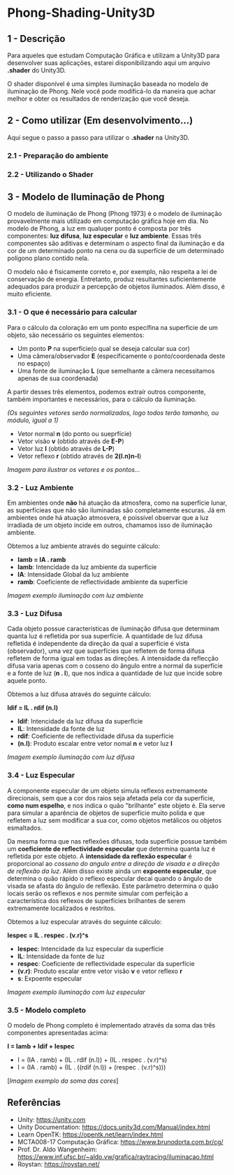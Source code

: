 # Phong-Shading-Unity3D

## 1 - Descrição
Para aqueles que estudam Computação Gráfica e utilizam a Unity3D para desenvolver suas aplicações, estarei disponibilizando aqui um arquivo **.shader** do Unity3D.

O shader disponível é uma simples iluminação baseada no modelo de iluminação de Phong. Nele você pode modificá-lo da maneira que achar melhor e obter os resultados de renderização que você deseja.

## 2 - Como utilizar (Em desenvolvimento...)
Aqui segue o passo a passo para utilizar o **.shader** na Unity3D.

### 2.1 - Preparação do ambiente

### 2.2 - Utilizando o Shader

## 3 - Modelo de Iluminação de Phong
O modelo de iluminação de Phong (Phong 1973) é o modelo de iluminação provavelmente mais utilizado em computação gráfica hoje em dia. No modelo de Phong, a luz em qualuqer ponto é composta por três componentes: **luz difusa**, **luz especular** e **luz ambiente**. Essas três componentes são aditivas e determinam o aspecto final da iluminação e da cor de um determinado ponto na cena ou da superfície de um determinado polígono plano contido nela.

O modelo não é fisicamente correto e, por exemplo, não respeita a lei de conservação de energia. Entretanto, produz resultantes suficientemente adequados para produzir a percepção de objetos iluminados. Além disso, é muito eficiente.

### 3.1 -  O que é necessário para calcular
Para o cálculo da coloração em um ponto específina na superficie de um objeto, são necessário os seguintes elementos:
- Um ponto **P** na superfície(o qual se deseja calcular sua cor)
- Uma câmera/observador **E** (especificamente o ponto/coordenada deste no espaço)
- Uma fonte de iluminação **L** (que semelhante a câmera necessitamos apenas de sua coordenada)

A partir desses três elementos, podemos extraír outros componente, também importantes e necessários, para o cálculo da iluminação.

*(Os seguintes vetores serão normalizados, logo todos terão tamanho, ou módulo, igual a 1)*
- Vetor normal **n** (do ponto ou sueprfície)
- Vetor visão **v** (obtido através de **E-P**)
- Vetor luz **l** (obtido através de **L-P**)
- Vetor reflexo **r** (obtido através de **2(l.n)n-l**)

*Imagem para ilustrar os vetores e os pontos...*

### 3.2 - Luz Ambiente
Em ambientes onde **não** há atuação da atmosfera, como na superfície lunar, as superfícieas que não são iluminadas são completamente escuras. Já em ambientes onde há atuação atmosvera, é poissível observar que a luz irradiada de um objeto incide em outros, chamamos isso de iluminação ambiente.

Obtemos a luz ambiente através do seguinte cálculo:

- **Iamb = IA . ramb**
- **Iamb**: Intencidade da luz ambiente da superfície
- **IA**: Intensidade Global da luz ambiente 
- **ramb**: Coeficiente de reflectividade ambiente da superfície

*Imagem exemplo iluminação com luz ambiente*

### 3.3 - Luz Difusa
Cada objeto possue características de iluminação difusa que determinam quanta luz é refletida por sua superfície. A quantidade de luz difusa refletida é independente da direção da qual a superfície é vista (observador), uma vez que superfícies que refletem de forma difusa refletem de forma igual em todas as direções. A intensidade da reflecção difusa varia apenas com o cosseno do ângulo entre a normal da superfície e a fonte de luz (**n . l**), que nos indica a quantidade de luz que incide sobre aquele ponto.

Obtemos a luz difusa através do seguinte cálculo:

**Idif = IL . rdif (n.l)**
- **Idif**: Intencidade da luz difusa da superfície
- **IL**: Intensidade da fonte de luz
- **rdif**: Coeficiente de reflectividade difusa da superfície
- **(n.l)**: Produto escalar entre vetor nomal **n** e vetor luz **l**

*Imagem exemplo iluminação com luz difusa*

### 3.4 - Luz Especular
A componente especular de um objeto simula reflexos extremamente direcionais, sem que a cor dos raios seja afetada pela cor da superfície, **como num espelho**, e nos indica o quão "brilhante" este objeto é. Ela serve para simular a aparência de objetos de superfície muito polida e que refletem a luz sem modificar a sua cor, como objetos metálicos ou objetos esmaltados.

Da mesma forma que nas reflexões difusas, toda superfície possue também um **coeficiente de reflectividade especular** que determina quanta luz é refletida por este objeto. A **intensidade da reflexão especular** é proporcional ao *cosseno do angulo entre a direção de visada e a direção de reflexão da luz*. Além disso existe ainda um **expoente especular**, que determina o quão rápido o reflexo especular decai quando o ângulo de visada se afasta do ângulo de reflexão. Este parâmetro determina o quão locais serão os reflexos e nos permite simular com perfeição a característica dos reflexos de superfícies brilhantes de serem extremamente localizados e restritos.

Obtemos a luz especular através do seguinte cálculo:

**Iespec = IL . respec . (v.r)^s**
- **Iespec**: Intencidade da luz especular da superfície
- **IL**: Intensidade da fonte de luz
- **respec**: Coeficiente de reflectividade especular da superfície
- **(v.r)**: Produto escalar entre vetor visão **v** e vetor reflexo **r**
- **s**: Expoente especular

*Imagem exemplo iluminação com luz especular*

### 3.5 - Modelo completo
O modelo de Phong completo é implementado através da soma das três componentes apresentadas acima:

**I = Iamb + Idif + Iespec**

- I = (IA . ramb) + (IL . rdif (n.l)) + (IL . respec . (v.r)^s)
- I = (IA . ramb) + (IL . ((rdif (n.l)) + (respec . (v.r)^s)))

[*Imagem exemplo da soma das cores*]

## Referências
- Unity: <https://unity.com>
- Unity Documentation: <https://docs.unity3d.com/Manual/index.html>
- Learn OpenTK: <https://opentk.net/learn/index.html>
- MCTA008-17 Computação Gráfica: <https://www.brunodorta.com.br/cg/>
- Prof. Dr. Aldo Wangenheim: <https://www.inf.ufsc.br/~aldo.vw/grafica/raytracing/iluminacao.html>
- Roystan: <https://roystan.net/>
